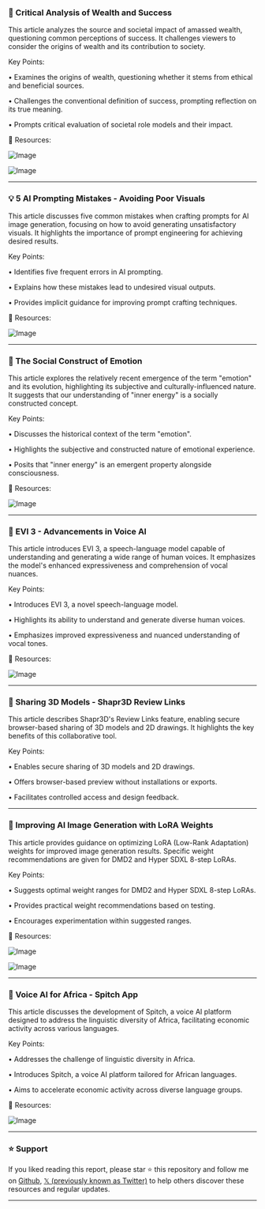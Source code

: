 ### 🤖 Critical Analysis of Wealth and Success

This article analyzes the source and societal impact of amassed wealth, questioning common perceptions of success.  It challenges viewers to consider the origins of wealth and its contribution to society.

Key Points:

•  Examines the origins of wealth, questioning whether it stems from ethical and beneficial sources.


•  Challenges the conventional definition of success, prompting reflection on its true meaning.


•  Prompts critical evaluation of societal role models and their impact.


🔗 Resources:

![Image](https://pbs.twimg.com/media/Gqi6OLvWoAAowQ0?format=jpg&name=360x360)

![Image](https://pbs.twimg.com/media/Gniu_0mXcAAtrPJ?format=jpg&name=small)

---

### 💡 5 AI Prompting Mistakes - Avoiding Poor Visuals

This article discusses five common mistakes when crafting prompts for AI image generation, focusing on how to avoid generating unsatisfactory visuals.  It highlights the importance of prompt engineering for achieving desired results.

Key Points:

• Identifies five frequent errors in AI prompting.


• Explains how these mistakes lead to undesired visual outputs.


• Provides implicit guidance for improving prompt crafting techniques.


🔗 Resources:

![Image](https://pbs.twimg.com/media/GsJbx-zXAAA1HO6?format=jpg&name=small)

---

### 🤖 The Social Construct of Emotion

This article explores the relatively recent emergence of the term "emotion" and its evolution, highlighting its subjective and culturally-influenced nature.  It suggests that our understanding of "inner energy" is a socially constructed concept.

Key Points:

• Discusses the historical context of the term "emotion".


• Highlights the subjective and constructed nature of emotional experience.


• Posits that "inner energy" is an emergent property alongside consciousness.


🔗 Resources:

![Image](https://pbs.twimg.com/amplify_video_thumb/1927971904570413056/img/lnWftTJAa9FqQ6Ve.jpg)

---

### 🤖 EVI 3 - Advancements in Voice AI

This article introduces EVI 3, a speech-language model capable of understanding and generating a wide range of human voices. It emphasizes the model's enhanced expressiveness and comprehension of vocal nuances.

Key Points:

• Introduces EVI 3, a novel speech-language model.


• Highlights its ability to understand and generate diverse human voices.


• Emphasizes improved expressiveness and nuanced understanding of vocal tones.


🔗 Resources:

![Image](https://pbs.twimg.com/amplify_video_thumb/1928128863923544064/img/a7SX5mfWGfBgA_k8.jpg)

---

### 🚀 Sharing 3D Models - Shapr3D Review Links

This article describes Shapr3D's Review Links feature, enabling secure browser-based sharing of 3D models and 2D drawings.  It highlights the key benefits of this collaborative tool.

Key Points:

• Enables secure sharing of 3D models and 2D drawings.


• Offers browser-based preview without installations or exports.


• Facilitates controlled access and design feedback.


---

### 🤖  Improving AI Image Generation with LoRA Weights

This article provides guidance on optimizing LoRA (Low-Rank Adaptation) weights for improved image generation results.  Specific weight recommendations are given for DMD2 and Hyper SDXL 8-step LoRAs.

Key Points:

• Suggests optimal weight ranges for DMD2 and Hyper SDXL 8-step LoRAs.


•  Provides practical weight recommendations based on testing.


• Encourages experimentation within suggested ranges.


🔗 Resources:

![Image](https://pbs.twimg.com/media/GsH6_3XaUAAt2og?format=jpg&name=small)

![Image](https://pbs.twimg.com/media/GsH7Sd7aUAM19Hq?format=jpg&name=small)


---

### 🤖  Voice AI for Africa - Spitch App

This article discusses the development of Spitch, a voice AI platform designed to address the linguistic diversity of Africa, facilitating economic activity across various languages.

Key Points:

• Addresses the challenge of linguistic diversity in Africa.


• Introduces Spitch, a voice AI platform tailored for African languages.


• Aims to accelerate economic activity across diverse language groups.


🔗 Resources:

![Image](https://pbs.twimg.com/amplify_video_thumb/1927837027082338305/img/UNV5fUI55D6Y54DA.jpg)


---

### ⭐️ Support

If you liked reading this report, please star ⭐️ this repository and follow me on [Github](https://github.com/Drix10), [𝕏 (previously known as Twitter)](https://x.com/DRIX_10_) to help others discover these resources and regular updates.

---